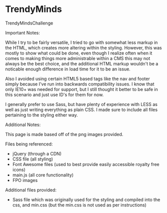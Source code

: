 # TrendyMinds
TrendyMindsChallenge

Important Notes:

While I try to be fairly versatile, I tried to go with somewhat less markup in the HTML, which creates more altering within 
the styling.  However, this was mostly to show what could be done, even though I realize often when it comes to making things more 
administrable within a CMS this may not always be the best choice, and the additional HTML markup wouldn't be a noticable enough 
difference in load time for it to be an issue.

Also I avoided using certain HTML5 based tags like the nav and footer simply because I've run into backwards compatibility
issues.  I know that only IE10+ was needed for support, but I still thought it better to be safe in this scenario and just use
ID's for them for now.

I generally prefer to use Sass, but have plenty of experience with LESS as well as just writing everything as plain CSS. I made sure to include all files pertaining to the styling either way.

Additional Notes:

This page is made based off of the png images provided.

Files being referenced:
- jQuery (through a CDN)
- CSS file (all styling)
- Font Awesome files (used to best provide easily accessible royalty free icons)
- main.js (all core functionality)
- FPO images

Additional files provided:
- Sass file which was originally used for the styling and compiled into the css, and min.css (but the min.css is not used as per instructions)


